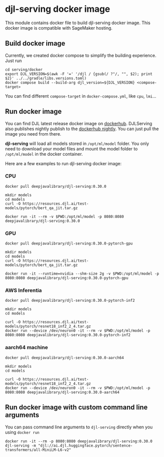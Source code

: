 # djl-serving docker image

This module contains docker file to build djl-serving docker image. This docker image
is compatible with SageMaker hosting.

## Build docker image

Currently, we created docker compose to simplify the building experience. Just run

```shell
cd serving/docker
export DJL_VERSION=$(awk -F '=' '/djl / {gsub(/ ?"/, "", $2); print $2}' ../../gradle/libs.versions.toml)
docker compose build --build-arg djl_version=${DJL_VERSION} <compose-target>
```

You can find different `compose-target` in `docker-compose.yml`, like `cpu`, `lmi`...

## Run docker image

You can find DJL latest release docker image on [dockerhub](https://hub.docker.com/r/deepjavalibrary/djl-serving/tags?page=1&name=0.30.0).
DJLServing also publishes nightly publish to the [dockerhub nightly](https://hub.docker.com/r/deepjavalibrary/djl-serving/tags?page=1&name=nightly).
You can just pull the image you need from there.

**djl-serving** will load all models stored in `/opt/ml/model` folder. You only need to
download your model files and mount the model folder to `/opt/ml/model` in the docker container.

Here are a few examples to run djl-serving docker image:

### CPU

```shell
docker pull deepjavalibrary/djl-serving:0.30.0

mkdir models
cd models
curl -O https://resources.djl.ai/test-models/pytorch/bert_qa_jit.tar.gz

docker run -it --rm -v $PWD:/opt/ml/model -p 8080:8080 deepjavalibrary/djl-serving:0.30.0
```

### GPU

```shell
docker pull deepjavalibrary/djl-serving:0.30.0-pytorch-gpu

mkdir models
cd models
curl -O https://resources.djl.ai/test-models/pytorch/bert_qa_jit.tar.gz

docker run -it --runtime=nvidia --shm-size 2g -v $PWD:/opt/ml/model -p 8080:8080 deepjavalibrary/djl-serving:0.30.0-pytorch-gpu
```

### AWS Inferentia

```shell
docker pull deepjavalibrary/djl-serving:0.30.0-pytorch-inf2

mkdir models
cd models

curl -O https://resources.djl.ai/test-models/pytorch/resnet18_inf2_2_4.tar.gz
docker run --device /dev/neuron0 -it --rm -v $PWD:/opt/ml/model -p 8080:8080 deepjavalibrary/djl-serving:0.30.0-pytorch-inf2
```

### aarch64 machine

```shell
docker pull deepjavalibrary/djl-serving:0.30.0-aarch64

mkdir models
cd models

curl -O https://resources.djl.ai/test-models/pytorch/resnet18_inf2_2_4.tar.gz
docker run --device /dev/neuron0 -it --rm -v $PWD:/opt/ml/model -p 8080:8080 deepjavalibrary/djl-serving:0.30.0-aarch64
```

## Run docker image with custom command line arguments

You can pass command line arguments to `djl-serving` directly when you using `docker run`

```
docker run -it --rm -p 8080:8080 deepjavalibrary/djl-serving:0.30.0 djl-serving -m "djl://ai.djl.huggingface.pytorch/sentence-transformers/all-MiniLM-L6-v2"
```
